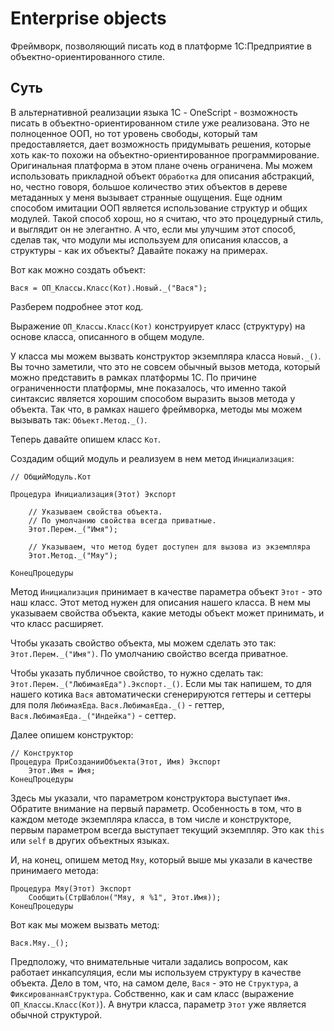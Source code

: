 # Enterprise objects

Фреймворк, позволяющий писать код в платформе 1С:Предприятие в объектно-ориентированного стиле.

## Суть

В альтернативной реализации языка 1С - OneScript - возможность писать в объектно-ориентированном стиле уже реализована. Это не полноценное ООП, но тот уровень свободы, который там предоставляется, дает возможность придумывать решения, которые хоть как-то похожи на объектно-ориентированное программирование. Оригинальная платформа в этом плане очень ограничена. Мы можем использовать прикладной объект `Обработка` для описания абстракций, но, честно говоря, большое количество этих объектов в дереве метаданных у меня вызывает странные ощущения. Еще одним способом имитации ООП является использование структур и общих модулей. Такой способ хорош, но я считаю, что это процедурный стиль, и выглядит он не элегантно. А что, если мы улучшим этот способ, сделав так, что модули мы используем для описания классов, а структуры - как их объекты? Давайте покажу на примерах.

Вот как можно создать объект:

```bsl
Вася = ОП_Классы.Класс(Кот).Новый._("Вася");
```

Разберем подробнее этот код.

Выражение `ОП_Классы.Класс(Кот)` конструирует класс (структуру) на основе класса, описанного в общем модуле.

У класса мы можем вызвать конструктор экземпляра класса `Новый._()`. Вы точно заметили, что это не совсем обычный вызов метода, который можно представить в рамках платформы 1С. По причине ограниченности платформы, мне показалось, что именно такой синтаксис является хорошим способом выразить вызов метода у объекта.
Так что, в рамках нашего фреймворка, методы мы можем вызывать так: `Объект.Метод._()`.

Теперь давайте опишем класс `Кот`.

Создадим общий модуль и реализуем в нем метод `Инициализация`:

```bsl
// ОбщийМодуль.Кот

Процедура Инициализация(Этот) Экспорт

    // Указываем свойства объекта. 
    // По умолчанию свойства всегда приватные.
    Этот.Перем._("Имя");

    // Указываем, что метод будет доступен для вызова из экземпляра
    Этот.Метод._("Мяу");

КонецПроцедуры
```

Метод `Инициализация` принимает в качестве параметра объект `Этот` - это наш класс. Этот метод нужен для описания нашего класса. В нем мы указываем свойства объекта, какие методы объект может принимать, и что класс расширяет.

Чтобы указать свойство объекта, мы можем сделать это так: `Этот.Перем._("Имя")`. По умолчанию свойство всегда приватное.

Чтобы указать публичное свойство, то нужно сделать так: `Этот.Перем._("ЛюбимаяЕда").Экспорт._()`. Если мы так напишем, то для нашего котика `Вася` автоматически сгенерируются геттеры и сеттеры для поля `ЛюбимаяЕда`. `Вася.ЛюбимаяЕда._()` - геттер, `Вася.ЛюбимаяЕда._("Индейка")` - сеттер.

Далее опишем конструктор:

```bsl
// Конструктор
Процедура ПриСозданииОбъекта(Этот, Имя) Экспорт
    Этот.Имя = Имя;
КонецПроцедуры
```

Здесь мы указали, что параметром конструктора выступает `Имя`. Обратите внимание на первый параметр. 
Особенность в том, что в каждом методе экземпляра класса, в том числе и конструкторе, первым параметром всегда выступает текущий экземпляр. Это как `this` или `self` в других объектных языках.

И, на конец, опишем метод `Мяу`, который выше мы указали в качестве принимаего метода:

```bsl
Процедура Мяу(Этот) Экспорт
    Сообщить(СтрШаблон("Мяу, я %1", Этот.Имя));
КонецПроцедуры
```

Вот как мы можем вызвать метод:

```bsl
Вася.Мяу._();
```

Предположу, что внимательные читали задались вопросом, как работает инкапсуляция, если мы используем структуру в качестве объекта. Дело в том, что, на самом деле, `Вася` - это не `Структура`, а `ФиксированнаяСтруктура`. Собственно, как и сам класс (выражение `ОП_Классы.Класс(Кот)`). А внутри класса, параметр `Этот` уже является обычной структурой.